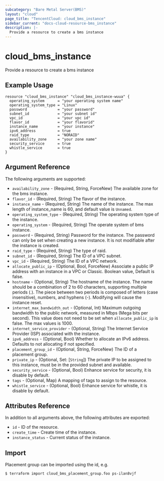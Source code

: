 ```yaml
---
subcategory: "Bare Metal Server(BMS)"
layout: "cloud"
page_title: "TencentCloud: cloud_bms_instance"
sidebar_current: "docs-cloud-resource-bms_instance"
description: |-
  Provide a resource to create a bms instance
---
```


# cloud_bms_instance

Provide a resource to create a bms instance

## Example Usage

```hcl
resource "cloud_bms_instance" "cloud_bms_instance-wuua" {
  operating_system      = "your operating system name"
  operating_system_type = "Linux"
  password              = "your password"
  subnet_id             = "your subnet id"
  vpc_id                = "your vpc id"
  flavor_id             = "your flavorid"
  instance_name         = "your instance"
  ipv6_address          = true
  raid_type             = "NORAID"
  availability_zone     = "your zone name"
  security_service      = true
  whistle_service       = true
}
```

## Argument Reference

The following arguments are supported:

* `availability_zone` - (Required, String, ForceNew) The available zone for the bms instance.
* `flavor_id` - (Required, String) The flavor of the instance.
* `instance_name` - (Required, String) The name of the instance. The max length of instance_name is 60, and default value is `Unnamed`.
* `operating_system_type` - (Required, String) The operating system type of the instance.
* `operating_system` - (Required, String) The operate system of bms instance.
* `password` - (Required, String) Password for the instance. The password can only be set when creating a new instance. It is not modifiable after the instance is created.
* `raid_type` - (Required, String) The type of raid.
* `subnet_id` - (Required, String) The ID of a VPC subnet.
* `vpc_id` - (Required, String) The ID of a VPC network.
* `allocate_public_ip` - (Optional, Bool, ForceNew) Associate a public IP address with an instance in a VPC or Classic. Boolean value, Default is false.
* `hostname` - (Optional, String) The hostname of the instance. The name should be a combination of 2 to 60 characters, supporting multiple periods (.). The piece between two periods is composed of letters (case insensitive), numbers, and hyphens (-). Modifying will cause the instance reset.
* `internet_max_bandwidth_out` - (Optional, Int) Maximum outgoing bandwidth to the public network, measured in Mbps (Mega bits per second). This value does not need to be set when `allocate_public_ip` is false. The max values is 1000.
* `internet_service_provider` - (Optional, String) The Internet Service Provider (ISP) associated with the instance.
* `ipv6_address` - (Optional, Bool) Whether to allocate an IPv6 address. Defaults to not allocating if not specified.
* `placement_group_id` - (Optional, String, ForceNew) The ID of a placement group.
* `private_ip` - (Optional, Set: [`String`]) The private IP to be assigned to this instance, must be in the provided subnet and available.
* `security_service` - (Optional, Bool) Enhance service for security, it is disable by default.
* `tags` - (Optional, Map) A mapping of tags to assign to the resource.
* `whistle_service` - (Optional, Bool) Enhance service for whistle, it is disable by default.

## Attributes Reference

In addition to all arguments above, the following attributes are exported:

* `id` - ID of the resource.
* `create_time` - Create time of the instance.
* `instance_status` - Current status of the instance.


## Import

Placement group can be imported using the id, e.g.

```
$ terraform import cloud_bms_placement_group.foo ps-ilan8vjf
```

